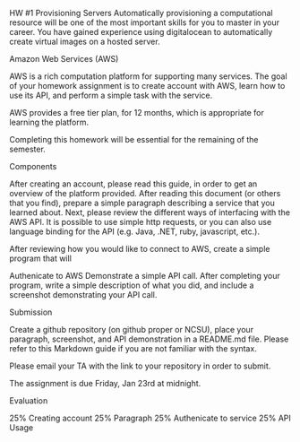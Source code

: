 HW #1 Provisioning Servers
Automatically provisioning a computational resource will be one of the most important skills for you to master in your career. You have gained experience using digitalocean to automatically create virtual images on a hosted server.

Amazon Web Services (AWS)

AWS is a rich computation platform for supporting many services. The goal of your homework assignment is to create account with AWS, learn how to use its API, and perform a simple task with the service.

AWS provides a free tier plan, for 12 months, which is appropriate for learning the platform.

Completing this homework will be essential for the remaining of the semester.

Components

After creating an account, please read this guide, in order to get an overview of the platform provided. After reading this document (or others that you find), prepare a simple paragraph describing a service that you learned about. Next, please review the different ways of interfacing with the AWS API. It is possible to use simple http requests, or you can also use language binding for the API (e.g. Java, .NET, ruby, javascript, etc.).

After reviewing how you would like to connect to AWS, create a simple program that will

Authenicate to AWS
Demonstrate a simple API call.
After completing your program, write a simple description of what you did, and include a screenshot demonstrating your API call.

Submission

Create a github repository (on github proper or NCSU), place your paragraph, screenshot, and API demonstration in a README.md file. Please refer to this Markdown guide if you are not familiar with the syntax.

Please email your TA with the link to your repository in order to submit.

The assignment is due Friday, Jan 23rd at midnight.

Evaluation

25% Creating account
25% Paragraph
25% Authenicate to service
25% API Usage
